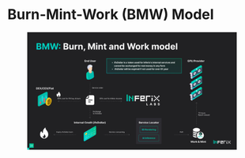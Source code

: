 # Burn-Mint-Work (BMW) Model

<figure><img src="../../.gitbook/assets/Page22.jpg" alt=""><figcaption></figcaption></figure>
